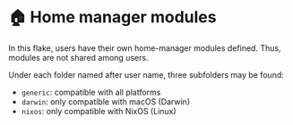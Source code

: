 # 🏠 Home manager modules

In this flake, users have their own home-manager modules defined. Thus, modules are not shared among users.

Under each folder named after user name, three subfolders may be found:

- `generic`: compatible with all platforms
- `darwin`: only compatible with macOS (Darwin)
- `nixos`: only compatible with NixOS (Linux)

